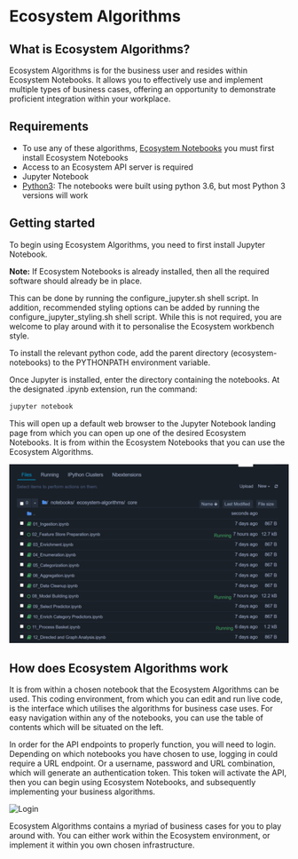 # Ecosystem Algorithms

## What is Ecosystem Algorithms?

Ecosystem Algorithms is for the business user and resides within Ecosystem Notebooks. It allows you to effectively use and implement multiple types of business cases, offering an opportunity to demonstrate proficient integration within your workplace.

## Requirements

* To use any of these algorithms, [Ecosystem Notebooks](https://github.com/ecosystemai/ecosystem-notebooks) you must first install Ecosystem Notebooks
* Access to an Ecosystem API server is required
* Jupyter Notebook
* [Python3](https://www.python.org/downloads/): The notebooks were built using python 3.6, but most Python 3 versions will work

## Getting started

To begin using Ecosystem Algorithms,  you need to first install Jupyter Notebook.

**Note:** If Ecosystem Notebooks is already installed, then all the required software should already be in place.

This can be done by running the configure_jupyter.sh shell script. 
In addition, recommended styling options can be added by running the configure_jupyter_styling.sh shell script. While this is not required, you are welcome to play around with it to personalise the Ecosystem workbench style.

To install the relevant python code, add the parent directory (ecosystem-notebooks) to the PYTHONPATH environment variable.

Once Jupyter is installed, enter the directory containing the notebooks. At the designated .ipynb extension, run the command:
```bash
jupyter notebook
```

This will open up a default web browser to the Jupyter Notebook landing page from which you can open up one of the desired Ecosystem Notebooks. It is from within the Ecosystem Notebooks that you can use the Ecosystem Algorithms.

![Jupyter Landing Page](https://github.com/ecosystemai/ecosystem-algorithms/blob/master/docs/images/jupyter_landing_page.png "Jupyter Landing Page")

## How does Ecosystem Algorithms work

It is from within a chosen notebook that the Ecosystem Algorithms can be used.  This coding environment, from which you can edit and run live code, is the interface which utilises the algorithms for business case uses. For easy navigation within any of the notebooks, you can use the table of contents which will be situated on the left.

In order for the API endpoints to properly function, you will need to login. Depending on which notebooks you have chosen to use, logging in could require a URL endpoint. Or a username, password and URL combination, which will generate an authentication token. This token will activate the API, then you can begin using Ecosystem Notebooks, and subsequently implementing your business algorithms.

![Login](https://github.com/ecosystemai/ecosystem-algorithms/blob/master/docs/images/login.png "Login")

Ecosystem Algorithms contains a myriad of business cases for you to play around with. You can either work within the Ecosystem environment, or implement it within you own chosen infrastructure.
